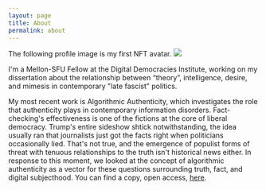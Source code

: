 ```yaml
---
layout: page
title: About
permalink: about
---
```


The following profile image is my first NFT avatar.
<img class="mx-auto w-1/2" src="{{site.baseurl}}/assets/img/ams.jpg">

I'm a Mellon-SFU Fellow at the Digital Democracies Institute, working on my dissertation about the relationship between “theory”, intelligence, desire, and mimesis in contemporary "late fascist" politics.

My most recent work is Algorithmic Authenticity, which investigates the role that authenticity plays in contemporary information disorders. Fact-checking's effectiveness is one of the fictions at the core of liberal democracy. Trump's entire sideshow shtick notwithstanding, the idea usually ran that journalists just got the facts right when politicians occasionally lied. That's not true, and the emergence of populist forms of threat with tenuous relationships to the truth isn't historical news either. In response to this moment, we looked at the concept of algorithmic authenticity as a vector for these questions surrounding truth, fact, and digital subjecthood. You can find a copy, open access, [here](https://meson.press/books/algorithmic-authenticity/).
